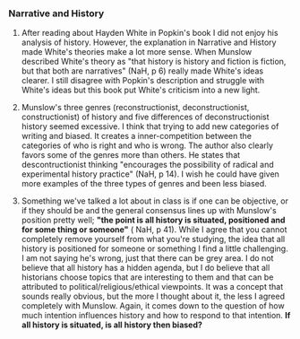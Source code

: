 ### Narrative and History

1. After reading about Hayden White in Popkin's book I did not enjoy his analysis of history. However, the explanation in Narrative and History made White's theories make a lot more sense. When Munslow described White's theory as "that history is history and fiction is fiction, but that both are narratives" (NaH, p 6) really made White's ideas clearer. I still disagree with Popkin's description and struggle with White's ideas but this book put White's criticism into a new light.

2. Munslow's three genres (reconstructionist, deconstructionist, constructionist) of history and five differences of deconstructionist history seemed excessive. I think that trying to add new categories of writing and biased. It creates a inner-competition between the categories of who is right and who is wrong. The author also clearly favors some of the genres more than others. He states that descontructionist thinking "encourages the possibility of radical and experimental history practice" (NaH, p 14). I wish he could have given more examples of the three types of genres and been less biased.

3. Something we've talked a lot about in class is if one can be objective, or if they should be and the general consensus lines up with Munslow's position pretty well; **"the point is all history is situated, positioned and for some thing or someone"** ( NaH, p 41). While I agree that you cannot completely remove yourself from what you're studying, the idea that all history is positioned for someone or something I find a little challenging. I am not saying he's wrong, just that there can be grey area. I do not believe that all history has a hidden agenda, but I do believe that all historians choose topics that are interesting to them and that can be attributed to political/religious/ethical viewpoints. It was a concept that sounds really obvious, but the more I thought about it, the less I agreed completely with Munslow. Again, it comes down to the question of how much intention influences history and how to respond to that intention. **If all history is situated, is all history then biased?** 

